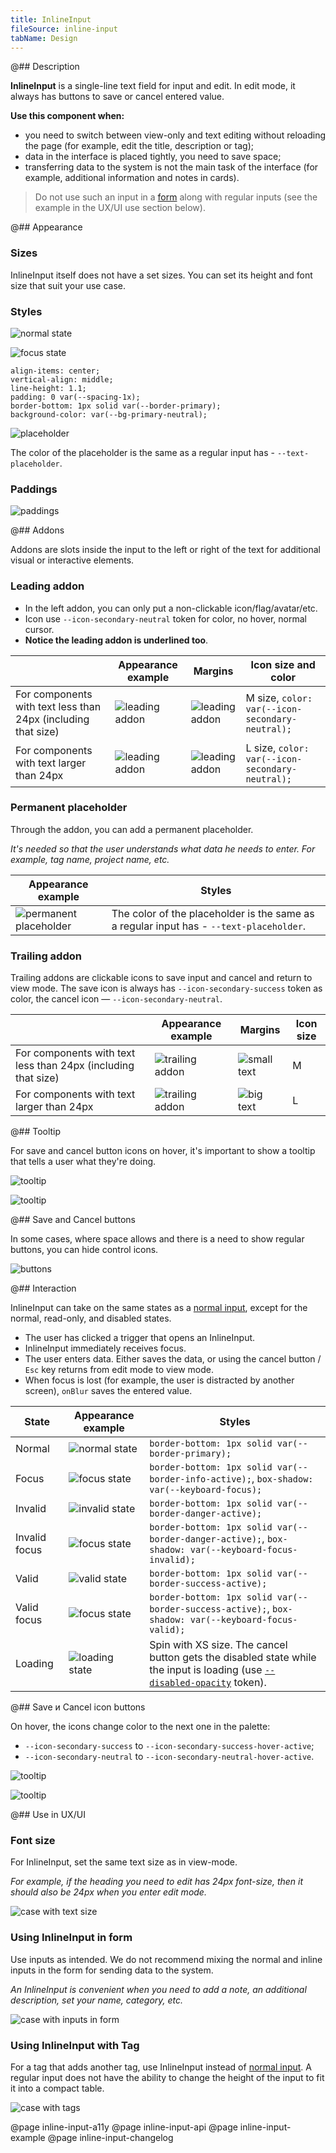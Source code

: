 ```yaml
---
title: InlineInput
fileSource: inline-input
tabName: Design
---
```


@## Description

**InlineInput** is a single-line text field for input and edit. In edit mode, it always has buttons to save or cancel entered value.

**Use this component when:**

- you need to switch between view-only and text editing without reloading the page (for example, edit the title, description or tag);
- data in the interface is placed tightly, you need to save space;
- transferring data to the system is not the main task of the interface (for example, additional information and notes in cards).

> Do not use such an input in a [form](/components/form/) along with regular inputs (see the example in the UX/UI use section below).

@## Appearance

### Sizes

InlineInput itself does not have a set sizes. You can set its height and font size that suit your use case.

### Styles

![normal state](static/normal.png)

![focus state](static/focus.png)

```
align-items: center;
vertical-align: middle;
line-height: 1.1;
padding: 0 var(--spacing-1x);
border-bottom: 1px solid var(--border-primary);
background-color: var(--bg-primary-neutral);
```

![placeholder](static/normal-placeholder.png)

The color of the placeholder is the same as a regular input has - `--text-placeholder`.

### Paddings

![paddings](static/paddings.png)

@## Addons

Addons are slots inside the input to the left or right of the text for additional visual or interactive elements.

### Leading addon

- In the left addon, you can only put a non-clickable icon/flag/avatar/etc.
- Icon use `--icon-secondary-neutral` token for color, no hover, normal cursor.
- **Notice the leading addon is underlined too**.

|                                                               | Appearance example                               | Margins                                                | Icon size and color                             |
| ------------------------------------------------------------- | ------------------------------------------------ | ------------------------------------------------------ | ----------------------------------------------- |
| For components with text less than 24px (including that size) | ![leading addon](static/leading-addon-focus.png) | ![leading addon](static/leading-addon-margins.png)     | M size, `color: var(--icon-secondary-neutral);` |
| For components with text larger than 24px                     | ![leading addon](static/leading-addon-big.png)   | ![leading addon](static/leading-addon-big-margins.png) | L size, `color: var(--icon-secondary-neutral);` |

### Permanent placeholder

Through the addon, you can add a permanent placeholder.

_It's needed so that the user understands what data he needs to enter. For example, tag name, project name, etc._

| Appearance example                                         | Styles                                                                                  |
| ---------------------------------------------------------- | --------------------------------------------------------------------------------------- |
| ![permanent placeholder](static/permanent-placeholder.png) | The color of the placeholder is the same as a regular input has - `--text-placeholder`. |

### Trailing addon

Trailing addons are clickable icons to save input and cancel and return to view mode.
The save icon is always has `--icon-secondary-success` token as color, the cancel icon — `--icon-secondary-neutral`.

|                                                               | Appearance example                                       | Margins                              | Icon size |
| ------------------------------------------------------------- | -------------------------------------------------------- | ------------------------------------ | --------- |
| For components with text less than 24px (including that size) | ![trailing addon](static/trailing-addon-margins.png)     | ![small text](static/small-text.png) | M         |
| For components with text larger than 24px                     | ![trailing addon](static/trailing-addon-big-margins.png) | ![big text](static/big-text.png)     | L         |

@## Tooltip

For save and cancel button icons on hover, it's important to show a tooltip that tells a user what they're doing.

![tooltip](static/tooltip2.png)

![tooltip](static/tooltip1.png)

@## Save and Cancel buttons

In some cases, where space allows and there is a need to show regular buttons, you can hide control icons.

![buttons](static/buttons.png)

@## Interaction

InlineInput can take on the same states as a [normal input](/components/input/), except for the normal, read-only, and disabled states.

- The user has clicked a trigger that opens an InlineInput.
- InlineInput immediately receives focus.
- The user enters data. Either saves the data, or using the cancel button / `Esc` key returns from edit mode to view mode.
- When focus is lost (for example, the user is distracted by another screen), `onBlur` saves the entered value.

| State         | Appearance example                       | Styles                                                                                                                                             |
| ------------- | ---------------------------------------- | -------------------------------------------------------------------------------------------------------------------------------------------------- |
| Normal        | ![normal state](static/normal.png)       | `border-bottom: 1px solid var(--border-primary);`                                                                                                  |
| Focus         | ![focus state](static/focus.png)         | `border-bottom: 1px solid var(--border-info-active);`, `box-shadow: var(--keyboard-focus);`                                                        |
| Invalid       | ![invalid state](static/invalid.png)     | `border-bottom: 1px solid var(--border-danger-active);`                                                                                            |
| Invalid focus | ![focus state](static/invalid-focus.png) | `border-bottom: 1px solid var(--border-danger-active);`, `box-shadow: var(--keyboard-focus-invalid);`                                              |
| Valid         | ![valid state](static/valid.png)         | `border-bottom: 1px solid var(--border-success-active);`                                                                                           |
| Valid focus   | ![focus state](static/valid-focus.png)   | `border-bottom: 1px solid var(--border-success-active);`, `box-shadow: var(--keyboard-focus-valid);`                                               |
| Loading       | ![loading state](static/loading.png)     | Spin with XS size. The cancel button gets the disabled state while the input is loading (use [`--disabled-opacity`](/style/design-tokens/) token). |

@## Save и Cancel icon buttons

On hover, the icons change color to the next one in the palette:

- `--icon-secondary-success` to `--icon-secondary-success-hover-active`;
- `--icon-secondary-neutral` to `--icon-secondary-neutral-hover-active`.

![tooltip](static/tooltip2.png)

![tooltip](static/tooltip1.png)

@## Use in UX/UI

### Font size

For InlineInput, set the same text size as in view-mode.

_For example, if the heading you need to edit has 24px font-size, then it should also be 24px when you enter edit mode._

![case with text size](static/inline-size-yes-no.png)

### Using InlineInput in form

Use inputs as intended. We do not recommend mixing the normal and inline inputs in the form for sending data to the system.

_An InlineInput is convenient when you need to add a note, an additional description, set your name, category, etc._

![case with inputs in form](static/inline-yes-no.png)

### Using InlineInput with Tag

For a tag that adds another tag, use InlineInput instead of [normal input](/components/input/). A regular input does not have the ability to change the height of the input to fit it into a compact table.

![case with tags](static/inline-tag-yes-no.png)

@page inline-input-a11y
@page inline-input-api
@page inline-input-example
@page inline-input-changelog
